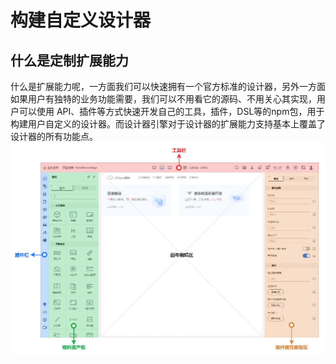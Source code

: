 # 构建自定义设计器

## 什么是定制扩展能力

什么是扩展能力呢，一方面我们可以快速拥有一个官方标准的设计器，另外一方面如果用户有独特的业务功能需要，我们可以不用看它的源码、不用关心其实现，用户可以使用 API、插件等方式快速开发自己的工具，插件，DSL等的npm包，用于构建用户自定义的设计器。而设计器引擎对于设计器的扩展能力支持基本上覆盖了设计器的所有功能点。
![expend]( ./imgs/platformExpend.png)